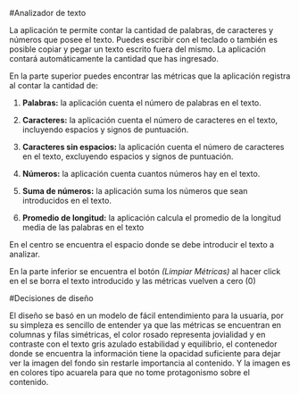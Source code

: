 #Analizador de texto


La aplicación te permite contar la cantidad de palabras, de caracteres 
y números que posee el texto. Puedes escribir con el teclado o también 
es posible copiar y pegar un texto escrito fuera del mismo. La aplicación  
contará automáticamente la cantidad que has ingresado.  

En la parte superior puedes encontrar las métricas que la aplicación 
registra al contar la cantidad de:  

1. **Palabras:** la aplicación cuenta el número de palabras en el texto.  

2. **Caracteres:** la aplicación cuenta el número de caracteres en el texto,
incluyendo espacios y signos de puntuación.  

3. **Caracteres sin espacios:** la aplicación cuenta el número de caracteres 
en el texto, excluyendo espacios y signos de puntuación.  

4. **Números:** la aplicación cuenta cuantos números hay en el texto.  

5. **Suma de números:** la aplicación suma los números que sean introducidos 
en el texto.  

6. **Promedio de longitud:** la aplicación calcula el promedio de la longitud 
media de las palabras en el texto  

En el centro se encuentra el espacio donde se debe introducir el texto a 
analizar.  

En la parte inferior se encuentra el botón _(Limpiar Métricas)_ al hacer 
click en el se borra el texto introducido y las métricas vuelven a cero (0)   


#Decisiones de diseño

El diseño se basó en un modelo de fácil entendimiento para la usuaria, por
su simpleza es sencillo de entender ya que las métricas se encuentran en
columnas y filas simétricas, el color rosado representa jovialidad y en
contraste con el texto gris azulado estabilidad y equilibrio, el contenedor
donde se encuentra la información tiene la opacidad suficiente para dejar
ver la imagen del fondo sin restarle importancia al contenido. Y la imagen
es en colores tipo acuarela para que no tome protagonismo sobre el contenido. 
